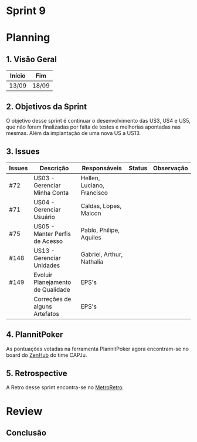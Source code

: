 # Sprint 9

# Planning

## 1. Visão Geral

| Início | Fim   |
| ------ | ----- |
| 13/09  | 18/09 |

## 2. Objetivos da Sprint

O objetivo desse sprint é continuar o desenvolvimento das US3, US4 e US5, que não foram finalizadas por falta de testes e melhorias apontadas nas mesmas. Além da implantação de uma nova US a US13.

## 3. Issues

| Issues | Descrição                         | Responsáveis               | Status | Observação |
| ------ | --------------------------------- | -------------------------- | ------ | ---------- |
| #72    | US03 - Gerenciar Minha Conta      | Hellen, Luciano, Francisco |        |            |
| #71    | US04 - Gerenciar Usuário          | Caldas, Lopes, Maicon      |        |            |
| #75    | US05 - Manter Perfis de Acesso    | Pablo, Philipe, Aquiles    |        |            |
| #148   | US13 - Gerenciar Unidades         | Gabriel, Arthur, Nathalia  |        |            |
| #149   | Evoluir Planejamento de Qualidade | EPS's                      |        |            |
|        | Correções de alguns Artefatos     | EPS's                      |        |            |

## 4. PlannitPoker

As pontuações votadas na ferramenta PlannitPoker agora encontram-se no board do [ZenHub](https://github.com/fga-eps-mds/2022-1-CAPJu-Doc#workspaces/2022-1-capju-62b4faabaec0e60011fcf170/board) do time CAPJu.

## 5. Retrospective

A Retro desse sprint encontra-se no [MetroRetro](https://metroretro.io/board/LBFXV1LCP89B).

# Review

## Conclusão
